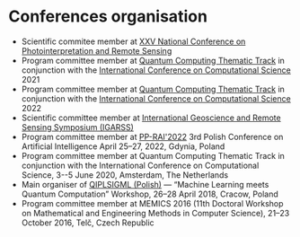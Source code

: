 # Conferences organisation

- Scientific commitee member at 
[XXV National Conference on Photointerpretation and Remote Sensing](https://www.xxvokfit.pw.edu.pl/)
- Program committee member at [Quantum Computing Thematic Track](http://www.qcw2021.agh.edu.pl/) in conjunction with the [International Conference on Computational Science](https://www.iccs-meeting.org/iccs2021/) 2021
- Program committee member at [Quantum Computing Thematic Track](http://www.qcw2022.agh.edu.pl/) in conjunction with the [International Conference on Computational Science](https://www.iccs-meeting.org/iccs2022/) 2022 
- Scientific committee member at [International Geoscience and Remote Sensing Symposium (IGARSS)](https://igarss2022.org/)
- Program committee member at
  [PP-RAI'2022](https://pp-rai2022.umg.edu.pl/) 3rd Polish Conference on
  Artificial Intelligence April 25–27, 2022, Gdynia, Poland
- Program committee member at Quantum Computing Thematic Track in conjunction
  with the International Conference on Computational Science, 3--5 June 2020,
  Amsterdam, The Netherlands
- Main organiser of [QIPLSIGML (Polish)](http://www.cs.put.poznan.pl/sigml/?p=220)
  — “Machine Learning meets Quantum Computation”
  Workshop, 26–28 April 2018, Cracow, Poland
- Program committee member at MEMICS 2016 (11th Doctoral Workshop on
  Mathematical and Engineering Methods in Computer Science), 21–23 October
  2016, Telč, Czech Republic
